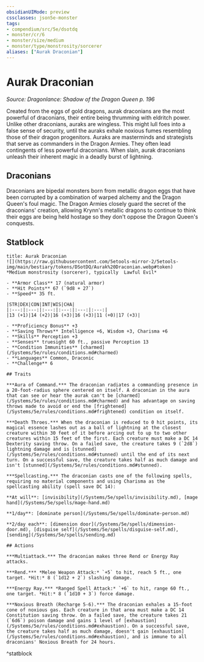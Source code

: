 ```yaml
---
obsidianUIMode: preview
cssclasses: json5e-monster
tags:
- compendium/src/5e/dsotdq
- monster/cr/6
- monster/size/medium
- monster/type/monstrosity/sorcerer
aliases: ["Aurak Draconian"]
---
```

# Aurak Draconian
*Source: Dragonlance: Shadow of the Dragon Queen p. 196*  

Created from the eggs of gold dragons, aurak draconians are the most powerful of draconians, their entire being thrumming with eldritch power. Unlike other draconians, auraks are wingless. This might lull foes into a false sense of security, until the auraks exhale noxious fumes resembling those of their dragon progenitors. Auraks are masterminds and strategists that serve as commanders in the Dragon Armies. They often lead contingents of less powerful draconians. When slain, aurak draconians unleash their inherent magic in a deadly burst of lightning.

## Draconians

Draconians are bipedal monsters born from metallic dragon eggs that have been corrupted by a combination of warped alchemy and the Dragon Queen's foul magic. The Dragon Armies closely guard the secret of the draconians' creation, allowing Krynn's metallic dragons to continue to think their eggs are being held hostage so they don't oppose the Dragon Queen's conquests.

## Statblock

```ad-statblock
title: Aurak Draconian
![](https://raw.githubusercontent.com/5etools-mirror-2/5etools-img/main/bestiary/tokens/DSotDQ/Aurak%20Draconian.webp#token)
*Medium monstrosity (sorcerer), typically  Lawful Evil*

- **Armor Class** 17 (natural armor)
- **Hit Points** 67 (`9d8 + 27`)
- **Speed** 35 ft.

|STR|DEX|CON|INT|WIS|CHA|
|:---:|:---:|:---:|:---:|:---:|:---:|
|13 (+1)|14 (+2)|16 (+3)|16 (+3)|11 (+0)|17 (+3)|

- **Proficiency Bonus** +3
- **Saving Throws** Intelligence +6, Wisdom +3, Charisma +6
- **Skills** Perception +3
- **Senses** truesight 60 ft., passive Perception 13
- **Condition Immunities** [charmed](/Systems/5e/rules/conditions.md#charmed)
- **Languages** Common, Draconic
- **Challenge** 6

## Traits

***Aura of Command.*** The draconian radiates a commanding presence in a 20-foot-radius sphere centered on itself. A draconian in the aura that can see or hear the aurak can't be [charmed](/Systems/5e/rules/conditions.md#charmed) and has advantage on saving throws made to avoid or end the [frightened](/Systems/5e/rules/conditions.md#frightened) condition on itself.

***Death Throes.*** When the draconian is reduced to 0 hit points, its magical essence lashes out as a ball of lightning at the closest creature within 30 feet of it before arcing out to up to two other creatures within 15 feet of the first. Each creature must make a DC 14 Dexterity saving throw. On a failed save, the creature takes 9 (`2d8`) lightning damage and is [stunned](/Systems/5e/rules/conditions.md#stunned) until the end of its next turn. On a successful save, the creature takes half as much damage and isn't [stunned](/Systems/5e/rules/conditions.md#stunned).

***Spellcasting.*** The draconian casts one of the following spells, requiring no material components and using Charisma as the spellcasting ability (spell save DC 14):

**At will**: [invisibility](/Systems/5e/spells/invisibility.md), [mage hand](/Systems/5e/spells/mage-hand.md)

**1/day**: [dominate person](/Systems/5e/spells/dominate-person.md)

**2/day each**: [dimension door](/Systems/5e/spells/dimension-door.md), [disguise self](/Systems/5e/spells/disguise-self.md), [sending](/Systems/5e/spells/sending.md)

## Actions

***Multiattack.*** The draconian makes three Rend or Energy Ray attacks.

***Rend.*** *Melee Weapon Attack:* `+5` to hit, reach 5 ft., one target. *Hit:* 8 (`1d12 + 2`) slashing damage.

***Energy Ray.*** *Ranged Spell Attack:* `+6` to hit, range 60 ft., one target. *Hit:* 8 (`1d10 + 3`) force damage.

***Noxious Breath (Recharge 5-6).*** The draconian exhales a 15-foot cone of noxious gas. Each creature in that area must make a DC 14 Constitution saving throw. On a failed save, the creature takes 21 (`6d6`) poison damage and gains 1 level of [exhaustion](/Systems/5e/rules/conditions.md#exhaustion). On a successful save, the creature takes half as much damage, doesn't gain [exhaustion](/Systems/5e/rules/conditions.md#exhaustion), and is immune to all draconians' Noxious Breath for 24 hours.
```
^statblock